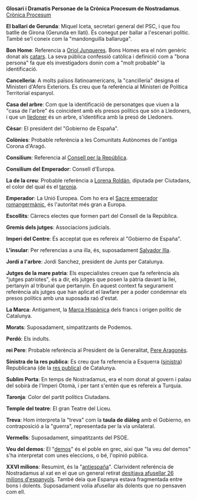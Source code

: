 **Glosari i Dramatis Personae de la Crònica Procesum de Nostradamus**. [Crònica Procesum](https://twitter.com/CronicaProcesum)

<a name="ballari"></a>**El ballarí de Gerunda**: Miquel Iceta, secretari general del PSC, i que fou batlle de Girona (Gerunda en llatí). És conegut per ballar a l'escenari polític. També se'l coneix com la "mandonguilla ballaruga".

<a name="bonhome"></a>**Bon Home**: Referencia a [Oriol Junqueres](https://ca.wikipedia.org/wiki/Oriol_Junqueras_i_Vies). Bons Homes era el nóm genèric donat als [catars](https://ca.wikipedia.org/wiki/Catarisme). La seva pública confessió catòlica i definició com a "bona persona" fa que els investigadors donin com a "molt probable" la identificació.

<a name="cancelleria"></a>**Cancelleria**: A molts països llatinoamericans, la "cancilleria" designa el Ministeri d'Afers Exteriors. Es creu que fa referència al Ministeri de Política Territorial espanyol.

<a name="casaarbre"></a>**Casa del arbre**: Com que la identificació de personatges que viuen a la "casa de l'arbre" és coincident amb els presos polítics que són a Lledoners, i que un [lledoner](https://ca.wikipedia.org/wiki/Lledoner) és un arbre, s'identifica amb la presó de Lledoners.

<a name="cesar"></a>**Cèsar**: El president del "Gobierno de España".

<a name="colonies"></a>**Colònies**: Probable referència a les Comunitats Autònomes de l'antiga Corona d'Aragó.

<a name="consilium"></a>**Consilium**: Referencia al [Consell per la República](https://consellrepublica.cat/).

<a name="consiliumemperador"></a>**Consilium del Emperador**: Consell d'Europa.

<a name="creu"></a>**La de la creu**: Probable referència a [Lorena Roldán](https://ca.wikipedia.org/wiki/Lorena_Rold%C3%A1n_Su%C3%A1rez), diputada per Ciutadans, el color del qual és el [taronja](https://github.com/raulmagdalena/CronicaProcesum/edit/main/Glosari%20i%20dramatis%20personae.md#taronja).

<a name="emperador"></a>**Emperador**: La Unió Europea. Com ho era el [Sacre emperador romangermànic](https://ca.wikipedia.org/wiki/Sacre_emperador_romanogerm%C3%A0nic), és l'autoritat més gran a Europa.

<a name="escollits"></a>**Escollits**: Càrrecs electes que formen part del Consell de la República.

<a name="gremisjutges"></a>**Gremis dels jutges**: Associacions judicials.

<a name="impericentre"></a>**Imperi del Centre**: És acceptat que es refereix al "Gobierno de España".

<a name="insular"></a>**L'insular**: Per referencias a una illa, és, suposadament [Salvador Illa](https://ca.wikipedia.org/wiki/Salvador_Illa_i_Roca).

<a name="jordisanchez"></a>**Jordi a l'arbre**: Jordi Sanchez, president de Junts per Catalunya.

<a name="jutjespatria"></a>**Jutges de la mare patria**: Els especialistes creuen que fa referència als "jutges patriotes", és a dir, els jutges que posen la pàtria davant la llei, pertanyin al tribunal que pertanyin. En aquest context fa segurament referència als jutges que han aplicat el lawfare per a poder condemnar els presos polítics amb una suposada raó d'estat.

<a name="marca"></a>**La Marca**: Antigament, la <a href="http://bit.ly/Marca_Hispanica">Marca Hispànica</a> dels francs i origen polític de Catalunya.

<a name="morats"></a>**Morats**: Suposadament, simpatitzants de Podemos.

<a name="perdo"></a>**Perdó**: Els indults.

<a name="reipere"></a>**rei Pere**: Probable referència al President de la Generalitat, <a href="https://ca.wikipedia.org/wiki/Pere_Aragon%C3%A8s_i_Garcia">Pere Aragonès</a>.

<a name="sinistra"></a>**Sinistra de la res publica**: Es creu que fa referencia a Esquerra ([sinistra](https://es.thefreedictionary.com/sinistra)) Republicana (de la [res publica](https://ca.wikipedia.org/wiki/Res_publica)) de Catalunya.

<a name="sublim"></a>**Sublim Porta**: En temps de Nostradamus, era el nom donat al govern i palau del sobirà de l'Imperi Otomà, i per tant s'entén que es refereix a Turquia.

<a name="taronja"></a>**Taronja**: Color del partit polítics Ciutadans.

<a name="templeteatre"></a>**Temple del teatre**: El gran Teatre del Liceu.

<a name="treva"></a>**Treva**: Hom interpreta la "treva" com la **taula de diàleg** amb el Gobierno, en contraposició a la "guerra", representada per la vía unilateral.

<a name="vermells"></a>**Vermells**: Suposadament, simpatitzants del PSOE.

<a name="veudeldemos"></a>**Veu del demos**: El "[demos](https://ca.wikipedia.org/wiki/Demos)" és el poble en grec, així que "la veu del demos" s'ha interpretat com unes eleccions, o bé, l'opinió pública.

<a name="xxvi"></a>**XXVI milions**: Resumint, és la "[antiespaña](https://es.wikipedia.org/wiki/Antiespa%C3%B1a)". Clarivident referència de Nostradamus al xat en el que un general retirat [desitjava afusellar 26 milions d'espanyols](https://www.publico.es/sociedad/general-retirado-alaba-franco-y.html). També deia que Espanya estava fragmentada entre bons i dolents. Suposadament volia afusellar als dolents que no pensaven com ell.
